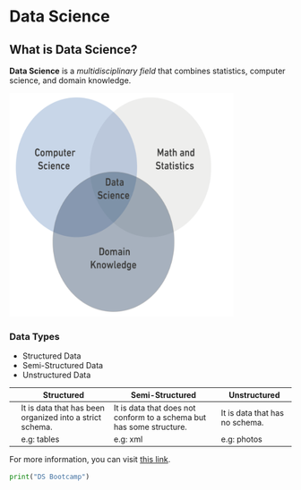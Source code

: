# Data Science

## What is Data Science?

**Data Science** is a *multidisciplinary field* that combines statistics, computer science, and domain knowledge.


<img src="DS.PNG" alt="DS.png" width="400" height="400">


### Data Types

- Structured Data
- Semi-Structured Data
- Unstructured Data

|                   | Structured                             | Semi-Structured                               | Unstructured              |
|-------------------|----------------------------------------|-----------------------------------------------|---------------------------|
|        | It is data that has been organized into a strict schema. | It is data that does not conform to a schema but has some structure. | It is data that has no schema. |
|            | e.g: tables                            | e.g: xml                                      | e.g: photos               |

For more information, you can visit [this link](https://en.wikipedia.org/wiki/Data_science).

```python
print("DS Bootcamp")
